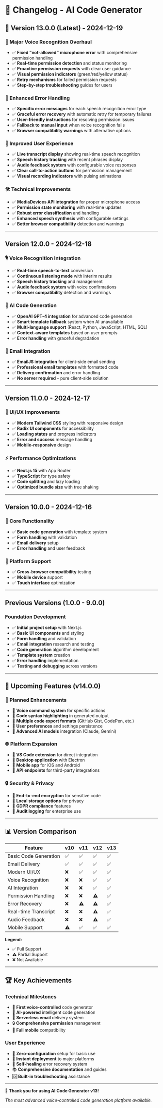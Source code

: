 # 📝 Changelog - AI Code Generator

## 🚀 **Version 13.0.0** (Latest) - 2024-12-19

### **🎤 Major Voice Recognition Overhaul**
- ✅ **Fixed "not-allowed" microphone error** with comprehensive permission handling
- ✅ **Real-time permission detection** and status monitoring
- ✅ **Proactive permission requests** with clear user guidance
- ✅ **Visual permission indicators** (green/red/yellow status)
- ✅ **Retry mechanisms** for failed permission requests
- ✅ **Step-by-step troubleshooting** guides for users

### **🔧 Enhanced Error Handling**
- ✅ **Specific error messages** for each speech recognition error type
- ✅ **Graceful error recovery** with automatic retry for temporary failures
- ✅ **User-friendly instructions** for resolving permission issues
- ✅ **Fallback to manual input** when voice recognition fails
- ✅ **Browser compatibility warnings** with alternative options

### **🎯 Improved User Experience**
- ✅ **Live transcript display** showing real-time speech recognition
- ✅ **Speech history tracking** with recent phrases display
- ✅ **Audio feedback system** with configurable voice responses
- ✅ **Clear call-to-action buttons** for permission management
- ✅ **Visual recording indicators** with pulsing animations

### **🛠️ Technical Improvements**
- ✅ **MediaDevices API integration** for proper microphone access
- ✅ **Permission state monitoring** with real-time updates
- ✅ **Robust error classification** and handling
- ✅ **Enhanced speech synthesis** with configurable settings
- ✅ **Better browser compatibility** detection and warnings

---

## **Version 12.0.0** - 2024-12-18

### **🎙️ Voice Recognition Integration**
- ✅ **Real-time speech-to-text** conversion
- ✅ **Continuous listening mode** with interim results
- ✅ **Speech history tracking** and management
- ✅ **Audio feedback system** with voice confirmations
- ✅ **Browser compatibility** detection and warnings

### **🤖 AI Code Generation**
- ✅ **OpenAI GPT-4 integration** for advanced code generation
- ✅ **Smart template fallback** system when AI unavailable
- ✅ **Multi-language support** (React, Python, JavaScript, HTML, SQL)
- ✅ **Context-aware templates** based on user prompts
- ✅ **Error handling** with graceful degradation

### **📧 Email Integration**
- ✅ **EmailJS integration** for client-side email sending
- ✅ **Professional email templates** with formatted code
- ✅ **Delivery confirmation** and error handling
- ✅ **No server required** - pure client-side solution

---

## **Version 11.0.0** - 2024-12-17

### **🎨 UI/UX Improvements**
- ✅ **Modern Tailwind CSS** styling with responsive design
- ✅ **Radix UI components** for accessibility
- ✅ **Loading states** and progress indicators
- ✅ **Error and success** message handling
- ✅ **Mobile-responsive** design

### **⚡ Performance Optimizations**
- ✅ **Next.js 15** with App Router
- ✅ **TypeScript** for type safety
- ✅ **Code splitting** and lazy loading
- ✅ **Optimized bundle size** with tree shaking

---

## **Version 10.0.0** - 2024-12-16

### **🔧 Core Functionality**
- ✅ **Basic code generation** with template system
- ✅ **Form handling** with validation
- ✅ **Email delivery** setup
- ✅ **Error handling** and user feedback

### **📱 Platform Support**
- ✅ **Cross-browser compatibility** testing
- ✅ **Mobile device** support
- ✅ **Touch interface** optimization

---

## **Previous Versions (1.0.0 - 9.0.0)**

### **Foundation Development**
- ✅ **Initial project setup** with Next.js
- ✅ **Basic UI components** and styling
- ✅ **Form handling** and validation
- ✅ **Email integration** research and testing
- ✅ **Code generation** algorithm development
- ✅ **Template system** creation
- ✅ **Error handling** implementation
- ✅ **Testing and debugging** across versions

---

## 🔮 **Upcoming Features (v14.0.0)**

### **🎯 Planned Enhancements**
- 🔄 **Voice command system** for specific actions
- 🔄 **Code syntax highlighting** in generated output
- 🔄 **Multiple code export formats** (GitHub Gist, CodePen, etc.)
- 🔄 **User preferences** and settings persistence
- 🔄 **Advanced AI models** integration (Claude, Gemini)

### **🌐 Platform Expansion**
- 🔄 **VS Code extension** for direct integration
- 🔄 **Desktop application** with Electron
- 🔄 **Mobile app** for iOS and Android
- 🔄 **API endpoints** for third-party integrations

### **🔒 Security & Privacy**
- 🔄 **End-to-end encryption** for sensitive code
- 🔄 **Local storage options** for privacy
- 🔄 **GDPR compliance** features
- 🔄 **Audit logging** for enterprise use

---

## 📊 **Version Comparison**

| Feature | v10 | v11 | v12 | v13 |
|---------|-----|-----|-----|-----|
| Basic Code Generation | ✅ | ✅ | ✅ | ✅ |
| Email Delivery | ✅ | ✅ | ✅ | ✅ |
| Modern UI/UX | ❌ | ✅ | ✅ | ✅ |
| Voice Recognition | ❌ | ❌ | ✅ | ✅ |
| AI Integration | ❌ | ❌ | ✅ | ✅ |
| Permission Handling | ❌ | ❌ | ⚠️ | ✅ |
| Error Recovery | ❌ | ⚠️ | ⚠️ | ✅ |
| Real-time Transcript | ❌ | ❌ | ⚠️ | ✅ |
| Audio Feedback | ❌ | ❌ | ⚠️ | ✅ |
| Mobile Support | ⚠️ | ✅ | ✅ | ✅ |

**Legend:**
- ✅ Full Support
- ⚠️ Partial Support
- ❌ Not Available

---

## 🏆 **Key Achievements**

### **Technical Milestones**
- 🎤 **First voice-controlled** code generator
- 🤖 **AI-powered** intelligent code generation
- 📧 **Serverless email** delivery system
- 🔒 **Comprehensive permission** management
- 📱 **Full mobile** compatibility

### **User Experience**
- 🎯 **Zero-configuration** setup for basic use
- 🚀 **Instant deployment** to major platforms
- 🔧 **Self-healing** error recovery system
- 📚 **Comprehensive documentation** and guides
- 🆘 **Built-in troubleshooting** assistance

---

**🎉 Thank you for using AI Code Generator v13!**

*The most advanced voice-controlled code generation platform available.*
